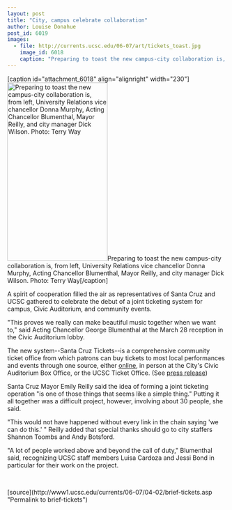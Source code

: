 ```yaml
---
layout: post
title: "City, campus celebrate collaboration"
author: Louise Donahue 
post_id: 6019
images:
  - file: http://currents.ucsc.edu/06-07/art/tickets_toast.jpg
    image_id: 6018
    caption: "Preparing to toast the new campus-city collaboration is, from left, University Relations vice chancellor Donna Murphy, Acting Chancellor Blumenthal, Mayor Reilly, and city manager Dick Wilson. Photo: Terry Way"
---
```


[caption id="attachment_6018" align="alignright" width="230"]<a href="http://localhost/mysite/wp-content/uploads/2007/04/tickets_toast.jpg"><img class="size-full wp-image-6018" src="http://localhost/mysite/wp-content/uploads/2007/04/tickets_toast.jpg" alt="Preparing to toast the new campus-city collaboration is, from left, University Relations vice chancellor Donna Murphy, Acting Chancellor Blumenthal, Mayor Reilly, and city manager Dick Wilson. Photo: Terry Way" width="230" height="409" /></a>Preparing to toast the new campus-city collaboration is, from left, University Relations vice chancellor Donna Murphy, Acting Chancellor Blumenthal, Mayor Reilly, and city manager Dick Wilson. Photo: Terry Way[/caption]
<a name="content" id="content"></a>
<p>
  A spirit of cooperation filled the air as representatives of Santa Cruz and UCSC gathered to celebrate the debut of a joint ticketing system for campus, Civic Auditorium, and community events.
</p>
<p>
  "This proves we really can make beautiful music together when we want to," said Acting Chancellor George Blumenthal at the March 28 reception in the Civic Auditorium lobby.
</p>
<p>
  The new system--Santa Cruz Tickets--is a comprehensive community ticket office from which patrons can buy tickets to most local performances and events through one source, either <a href="http://santacruztickets.com">online</a>, in person at the City's Civic Auditorium Box Office, or the UCSC Ticket Office. (See <a href="http://press.ucsc.edu//text.asp?pid=1085">press release</a>)
</p>
<p>
  Santa Cruz Mayor Emily Reilly said the idea of forming a joint ticketing operation "is one of those things that seems like a simple thing." Putting it all together was a difficult project, however, involving about 30 people, she said.
</p>
<p>
  "This would not have happened without every link in the chain saying 'we can do this.' " Reilly added that special thanks should go to city staffers Shannon Toombs and Andy Botsford.
</p>
<p>
  "A lot of people worked above and beyond the call of duty," Blumenthal said, recognizing UCSC staff members Luisa Cardoza and Jessi Bond in particular for their work on the project.
</p>
<p>
  <br>
</p>
[source](http://www1.ucsc.edu/currents/06-07/04-02/brief-tickets.asp "Permalink to brief-tickets")
